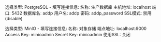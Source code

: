 选择类型: PostgreSQL
    - 填写连接信息:
    名称: 生产数据库
  主机地址: localhost
  端口: 5432
  数据库名: addp
  用户名: addp
  密码: addp_password
  SSL模式: 禁用 (disable)


  选择类型: MinIO
    - 填写连接信息:
    名称: 对象存储
  端点地址: localhost:9000
  Access Key: minioadmin
  Secret Key: minioadmin
  使用SSL: 关闭

